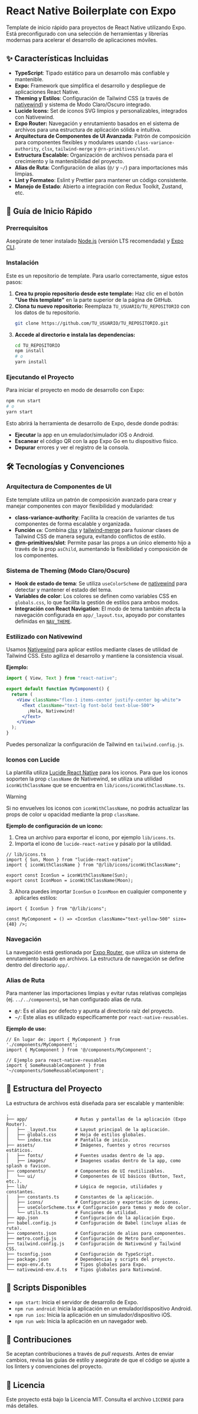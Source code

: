 # React Native Boilerplate con Expo

Template de inicio rápido para proyectos de React Native utilizando Expo. Está preconfigurado con una selección de herramientas y librerías modernas para acelerar el desarrollo de aplicaciones móviles.

## ✨ Características Incluidas

- **TypeScript**: Tipado estático para un desarrollo más confiable y mantenible.
- **Expo:** Framework que simplifica el desarrollo y despliegue de aplicaciones React Native.
- **Theming y Estilos**: Configuración de Tailwind CSS (a través de [nativewind](https://www.nativewind.dev/)) y sistema de Modo Claro/Oscuro integrado.
- **Lucide Icons:** Set de iconos SVG limpios y personalizables, integrados con Nativewind.
- **Expo Router:** Navegación y enrutamiento basados en el sistema de archivos para una estructura de aplicación sólida e intuitiva.
- **Arquitectura de Componentes de UI Avanzada**: Patrón de composición para componentes flexibles y modulares usando `class-variance-authority`, `clsx`, `tailwind-merge` y `@rn-primitives/slot`.
- **Estructura Escalable:** Organización de archivos pensada para el crecimiento y la mantenibilidad del proyecto.
- **Alias de Ruta:** Configuración de alias (`@/` y `~/`) para importaciones más limpias.
- **Lint y Formateo**: Eslint y Prettier para mantener un código consistente.
- **Manejo de Estado**: Abierto a integración con Redux Toolkit, Zustand, etc.

## 🚀 Guía de Inicio Rápido

### Prerrequisitos

Asegúrate de tener instalado [Node.js](https://nodejs.org/) (versión LTS recomendada) y [Expo CLI](https://docs.expo.dev/workflow/expo-cli/).

### Instalación

Este es un repositorio de template. Para usarlo correctamente, sigue estos pasos:

1.  **Crea tu propio repositorio desde este template:** Haz clic en el botón **"Use this template"** en la parte superior de la página de GitHub.
2.  **Clona tu nuevo repositorio:** Reemplaza `TU_USUARIO/TU_REPOSITORIO` con los datos de tu repositorio.
    ```bash
    git clone https://github.com/TU_USUARIO/TU_REPOSITORIO.git
    ```
3.  **Accede al directorio e instala las dependencias:**
    ```bash
    cd TU_REPOSITORIO
    npm install
    # o
    yarn install
    ```

### Ejecutando el Proyecto

Para iniciar el proyecto en modo de desarrollo con Expo:

```bash
npm run start
# o
yarn start
```

Esto abrirá la herramienta de desarrollo de Expo, desde donde podrás:
- **Ejecutar** la app en un emulador/simulador iOS o Android.
- **Escanear** el código QR con la app Expo Go en tu dispositivo físico.
- **Depurar** errores y ver el registro de la consola.

## 🛠️ Tecnologías y Convenciones

### Arquitectura de Componentes de UI

Este template utiliza un patrón de composición avanzado para crear y manejar componentes con mayor flexibilidad y modularidad:

- **class-variance-authority**: Facilita la creación de variantes de tus componentes de forma escalable y organizada.
- **Función `cn`**: Combina [clsx](https://github.com/lukeed/clsx) y [tailwind-merge](https://github.com/dcastil/tailwind-merge) para fusionar clases de Tailwind CSS de manera segura, evitando conflictos de estilo.
- **@rn-primitives/slot**: Permite pasar las props a un único elemento hijo a través de la prop `asChild`, aumentando la flexibilidad y composición de los componentes.

### Sistema de Theming (Modo Claro/Oscuro)

- **Hook de estado de tema**: Se utiliza `useColorScheme` de [nativewind](https://www.nativewind.dev/) para detectar y mantener el estado del tema.
- **Variables de color**: Los colores se definen como variables CSS en `globals.css`, lo que facilita la gestión de estilos para ambos modos.
- **Integración con React Navigation**: El modo de tema también afecta la navegación configurada en `app/_layout.tsx`, apoyado por constantes definidas en [`NAV_THEME`](lib/constants.ts).

### Estilizado con Nativewind

Usamos [Nativewind](https://www.nativewind.dev/) para aplicar estilos mediante clases de utilidad de Tailwind CSS. Esto agiliza el desarrollo y mantiene la consistencia visual.

**Ejemplo:**
```jsx
import { View, Text } from "react-native";

export default function MyComponent() {
  return (
    <View className="flex-1 items-center justify-center bg-white">
      <Text className="text-lg font-bold text-blue-500">
        ¡Hola, Nativewind!
      </Text>
    </View>
  );
}
```
Puedes personalizar la configuración de Tailwind en `tailwind.config.js`.

### Iconos con Lucide

La plantilla utiliza [Lucide React Native](https://lucide.dev/guide/packages/lucide-react-native) para los iconos. Para que los iconos soporten la prop `className` de Nativewind, se utiliza una utilidad `iconWithClassName` que se encuentra en `lib/icons/iconWithClassName.ts`.

> [!WARNING]
> Si no envuelves los iconos con `iconWithClassName`, no podrás actualizar las props de color u opacidad mediante la prop `className`.

**Ejemplo de configuración de un icono:**

1.  Crea un archivo para exportar el icono, por ejemplo `lib/icons.ts`.
2.  Importa el icono de `lucide-react-native` y pásalo por la utilidad.

```tsx
// lib/icons.ts
import { Sun, Moon } from "lucide-react-native";
import { iconWithClassName } from "@/lib/icons/iconWithClassName";

export const IconSun = iconWithClassName(Sun);
export const IconMoon = iconWithClassName(Moon);
```

3.  Ahora puedes importar `IconSun` o `IconMoon` en cualquier componente y aplicarles estilos:

```tsx
import { IconSun } from "@/lib/icons";

const MyComponent = () => <IconSun className="text-yellow-500" size={48} />;
```

### Navegación

La navegación está gestionada por [Expo Router](https://docs.expo.dev/router/introduction/), que utiliza un sistema de enrutamiento basado en archivos. La estructura de navegación se define dentro del directorio `app/`.

### Alias de Ruta

Para mantener las importaciones limpias y evitar rutas relativas complejas (ej. `../../components`), se han configurado alias de ruta.

-   **`@/`**: Es el alias por defecto y apunta al directorio raíz del proyecto.
-   **`~/`**: Este alias es utilizado específicamente por `react-native-reusables`.

**Ejemplo de uso:**
```tsx
// En lugar de: import { MyComponent } from './components/MyComponent';
import { MyComponent } from '@/components/MyComponent';

// Ejemplo para react-native-reusables
import { SomeReusableComponent } from '~/components/SomeReusableComponent';
```

## 📂 Estructura del Proyecto

La estructura de archivos está diseñada para ser escalable y mantenible:

```
.
├── app/                  # Rutas y pantallas de la aplicación (Expo Router).
│   ├── _layout.tsx       # Layout principal de la aplicación.
│   ├── globals.css       # Hoja de estilos globales.
│   └── index.tsx         # Pantalla de inicio.
├── assets/               # Imágenes, fuentes y otros recursos estáticos.
│   ├── fonts/            # Fuentes usadas dentro de la app.
│   ├── images/           # Imagenes usadas dentro de la app, como splash o favicon.
├── components/           # Componentes de UI reutilizables.
│   └── ui/               # Componentes de UI básicos (Button, Text, etc.).
├── lib/                  # Lógica de negocio, utilidades y constantes.
│   ├── constants.ts      # Constantes de la aplicación.
│   ├── icons/            # Configuración y exportación de iconos.
│   ├── useColorScheme.tsx # Configuración para temas y modo de color.
│   └── utils.ts          # Funciones de utilidad.
├── app.json              # Configuración de la aplicación Expo.
├── babel.config.js       # Configuración de Babel (incluye alias de ruta).
├── components.json       # Configuración de alias para componentes.
├── metro.config.js       # Configuración de Metro bundler.
├── tailwind.config.js    # Configuración de Nativewind y Tailwind CSS.
├── tsconfig.json         # Configuración de TypeScript.
├── package.json          # Dependencias y scripts del proyecto.
├── expo-env.d.ts         # Tipos globales para Expo.
└── nativewind-env.d.ts   # Tipos globales para Nativewind.
```

## 📜 Scripts Disponibles

- `npm start`: Inicia el servidor de desarrollo de Expo.
- `npm run android`: Inicia la aplicación en un emulador/dispositivo Android.
- `npm run ios`: Inicia la aplicación en un simulador/dispositivo iOS.
- `npm run web`: Inicia la aplicación en un navegador web.

## 🤝 Contribuciones

Se aceptan contribuciones a través de *pull requests*. Antes de enviar cambios, revisa las guías de estilo y asegúrate de que el código se ajuste a los linters y convenciones del proyecto.

## 📄 Licencia

Este proyecto está bajo la Licencia MIT. Consulta el archivo `LICENSE` para más detalles.
